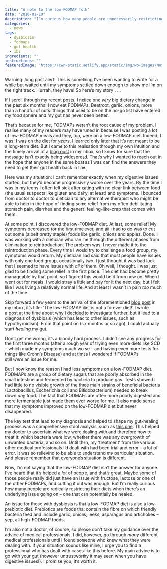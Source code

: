 ```yaml
---
title: "A note to the low-FODMAP folk"
date: "2016-01-10"
description: "I’m curious how many people are unnecessarily restricting their diets when they could be healing."
categories: 
  - news
tags: 
  - dysbiosis
  - fodmaps
  - gut-health
  - ibs
ingredients: ""
instructions: ""
featuredImage: "https://cwn-static.netlify.app/static/img/wp-images/Note2.jpg"
---
```


Warning: long post alert! This is something I’ve been wanting to write for a while but waited until my symptoms settled down enough to show me I’m on the right track. Hurrah, they have! So here’s my story . . .

If I scroll through my recent posts, I notice one _very_ big dietary change in the past six months: I now eat FODMAPs. Beetroot, garlic, onions, more than a handful of nuts: things that used to be on the no-go list have entered my food sphere and my gut has never been better.

That’s because for me, FODMAPs weren’t the root cause of my problem. I realise many of my readers may have tuned in because I was posting a lot of low-FODMAP meals and they, too, were on a low-FODMAP diet. Indeed, I was; I was on the diet for _years_. I learned only later that it’s not meant to be a long-term diet. But I came to this realisation through my own intuition and the timely arrival of a [blog post](http://blog.katescarlata.com/2014/09/02/low-fodmap-diet-forever-diet/) in my inbox, so I know for sure that the message isn’t exactly being widespread. That’s why I wanted to reach out in the hope that anyone in the same boat as I was can find the answers they need to get their gut health back in line.

Here was my situation: I can’t remember exactly when my digestive issues started, but they’d become progressively worse over the years. By the time I was in my teens I often felt sick after eating with no clear link between food (the usual suspects like gluten and dairy, at least) and symptoms. I bounced from doctor to doctor to dietician to any alternative therapist who might be able to help in the hope of finding some relief from my often debilitating stomach pain, diarrhea and the general feeling-like-crap that comes with them.

At some point, I discovered the low-FODMAP diet. At last, some relief! My symptoms decreased for the first time ever, and all I had to do was to cut out some (albeit pretty staple) foods like garlic, onions and apples. Done. I was working with a dietician who ran me through the different phases from elimination to reintroduction. The problem was, I never made it to the reintroduction phase. Every time I would try to challenge a food group, my symptoms would return. My dietician had said that most people have issues with only one food group, occasionally two. I just thought it was bad luck that I seemed to have issues with _all_ of them. Oh well, I thought. I was just glad to be finding some relief in the first place. The diet had become pretty manageable by that point, so I figured this would be it from now on. When I went out for meals, I would stray a little and pay for it the next day, but I felt like I was living a relatively normal life. And at least I wasn’t in pain _too_ much of the time.

Skip forward a few years to the arrival of the aforementioned [blog post](http://blog.katescarlata.com/2014/09/02/low-fodmap-diet-forever-diet/) in my inbox, it’s title: ‘The low-FODMAP diet is not a forever diet!’ I wrote a [post at the time](http://cookingwithnothing.com/post/101416119026/my-new-regime) about why I decided to investigate further, but it lead to a diagnosis of dysbiosis (which has lead to other issues, such as hypothyroidism). From that point on (six months or so ago), I could actually start _healing_ my gut.

Don’t get me wrong, it’s a bloody hard process. I didn’t see any progress for the first three months (after a rough year of trying even more diets like SCD – which made my symptoms much worse – and having even more tests for things like Crohn’s Disease) and at times I wondered if FODMAPs still _were_ an issue for me.

But I now know the reason I had less symptoms on a low-FODMAP diet. FODMAPs are a group of dietary sugars that are poorly absorbed in the small intestine and fermented by bacteria to produce gas. Tests showed I had little to no visible growth of the three main strains of beneficial bacteria (Lactobacillus, Escherichia coli and Bifidobacterium) needed to break down _any_ food. The fact that FODMAPs are often more poorly digested and more fermentable just made them even worse for me. It also made sense that my symptoms improved on the low-FODMAP diet but never disappeared.

The key test that lead to my diagnosis and helped to shape my gut-healing process was a comprehensive stool analysis, such as [this one](https://www.gdx.net/product/comprehensive-digestive-stool-analysis-2-cdsa2). This helped my doctor to ascertain what we were dealing with and therefore how to treat it: which bacteria were low, whether there was any overgrowth of unwanted bacteria, and so on. Until then, my ‘treatment’ from the various other medical professionals I’d dealt with had been trial and error – a lot of error. It was so relieving to be able to understand _my_ particular situation. And please remember that everyone’s situation is different.

Now, I’m not saying that the low-FODMAP diet isn’t the answer for anyone. I’ve heard that it’s helped a _lot_ of people, and that’s great. Maybe some of those people really did just have an issue with fructose, lactose or one of the other FODMAPs, and cutting it out was enough. But I’m really curious how many people are radically restricting their diets when there’s an underlying issue going on – one that can potentially be healed.

An issue for those with dysbiosis is that a low-FODMAP diet is also a low-prebiotic diet. Prebiotics are foods that contain the fibre on which friendly bacteria feed and include garlic, onions, leeks, asparagus and artichokes – yep, all high-FODMAP foods.

I’m also not a doctor, of course, so please don’t take my guidance over the advice of medical professionals. I did, however, go through _many_ different medical professionals until I found someone who knew what they were dealing with. If your situation sounds like mine, I urge you to find a professional who has dealt with cases like this before. My main advice is to go with your gut (however untrustworthy it may seen when you have digestive issues!). I promise you, it’s worth it.
